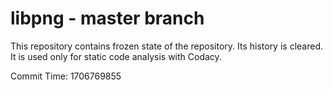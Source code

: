 # libpng - master branch

This repository contains frozen state of the repository.
Its history is cleared. It is used only for static code
analysis with Codacy.

Commit Time: 1706769855